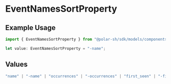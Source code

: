 # EventNamesSortProperty

## Example Usage

```typescript
import { EventNamesSortProperty } from "@polar-sh/sdk/models/components/eventnamessortproperty.js";

let value: EventNamesSortProperty = "-name";
```

## Values

```typescript
"name" | "-name" | "occurrences" | "-occurrences" | "first_seen" | "-first_seen" | "last_seen" | "-last_seen"
```